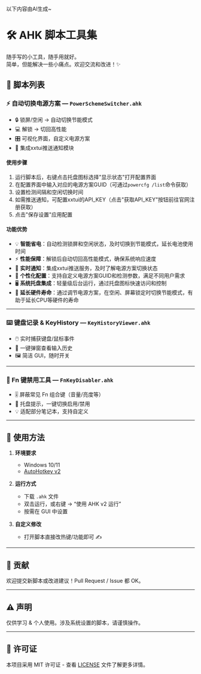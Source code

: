 以下内容由AI生成~

# 🛠️ AHK 脚本工具集

随手写的小工具，随手用就好。  
简单，但能解决一些小痛点。欢迎交流和改进！✨  

## 📜 脚本列表

### ⚡ 自动切换电源方案 — `PowerSchemeSwitcher.ahk`
- 🔒 锁屏/空闲 → 自动切换节能模式  
- 💻 解锁 → 切回高性能  
- 🎛️ 可视化界面，自定义电源方案
- 📱 集成xxtui推送通知模块

#### 使用步骤
1. 运行脚本后，右键点击托盘图标选择"显示状态"打开配置界面
2. 在配置界面中输入对应的电源方案GUID（可通过`powercfg /list`命令获取）
3. 设置检测间隔和空闲切换时间
4. 如需推送通知，可配置xxtui的API_KEY（点击"获取API_KEY"按钮前往官网注册获取）
5. 点击"保存设置"应用配置

#### 功能优势
- 💡 **智能省电**：自动检测锁屏和空闲状态，及时切换到节能模式，延长电池使用时间
- ⚡ **性能保障**：解锁后自动切回高性能模式，确保系统响应速度
- 🔔 **实时通知**：集成xxtui推送服务，及时了解电源方案切换状态
- 🎯 **个性化配置**：支持自定义电源方案GUID和检测参数，满足不同用户需求
- 🖥️ **系统托盘集成**：轻量级后台运行，通过托盘图标快速访问和控制
- 🔧 **延长硬件寿命**：通过调节电源方案，在空闲、屏幕锁定时切换节能模式，有助于延长CPU等硬件的寿命

---

### ⌨️ 键盘记录 & KeyHistory — `KeyHistoryViewer.ahk`
- 🖱️ 实时捕获键盘/鼠标事件  
- 👀 一键弹窗查看输入历史  
- 🖼️ 简洁 GUI，随时开关  

---

### 🚫 Fn 键禁用工具 — `FnKeyDisabler.ahk`
- 🎚️ 屏蔽常见 Fn 组合键（音量/亮度等）  
- 🔄 托盘提示，一键切换启用/禁用  
- 💡 适配部分笔记本，支持自定义  

---

## 🚀 使用方法
1. **环境要求**  
   - Windows 10/11  
   - [AutoHotkey v2](https://www.autohotkey.com/download/ahk-v2.exe)  

2. **运行方式**  
   - 下载 `.ahk` 文件  
   - 双击运行，或右键 → “使用 AHK v2 运行”  
   - 按需在 GUI 中设置  

3. **自定义修改**  
   - 打开脚本直接改热键/功能即可 ✍️  

---

## 🤝 贡献
欢迎提交新脚本或改进建议！Pull Request / Issue 都 OK。  

---

## ⚠️ 声明
仅供学习 & 个人使用。涉及系统设置的脚本，请谨慎操作。

---

## 📄 许可证
本项目采用 MIT 许可证 - 查看 [LICENSE](LICENSE) 文件了解更多详情。  
